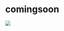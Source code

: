 # comingsoon
<img src="https://worldofsystemsmyportal.visualstudio.com/2381ea01-bd5b-4ff1-ba2c-437747fa800f/da3bc01d-6a22-49f7-aa2a-0646bbe8fd2c/_apis/work/boardbadge/2340aac1-a691-4aa6-89ac-e072b72812f0?columnOptions=1">
